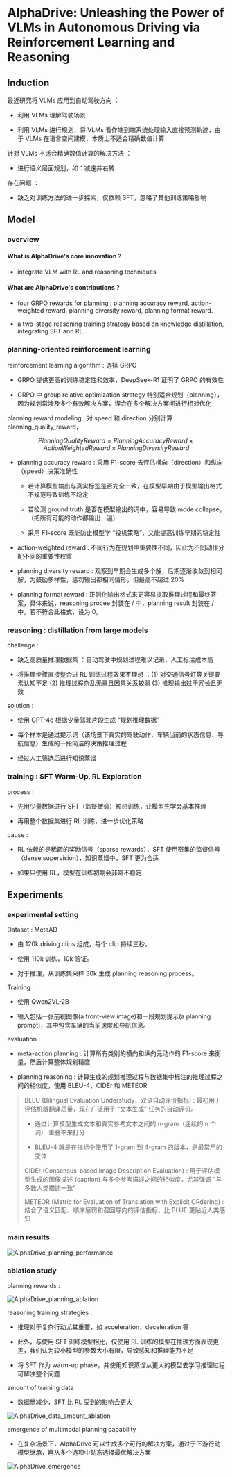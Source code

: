 # AlphaDrive: Unleashing the Power of VLMs in Autonomous  Driving via Reinforcement Learning and Reasoning

## Induction 

最近研究将 VLMs 应用到自动驾驶方向 ：

- 利用 VLMs 理解驾驶场景

- 利用 VLMs 进行规划，将 VLMs 看作端到端系统处理输入直接预测轨迹，由于 VLMs 在语言空间建模，本质上不适合精确数值计算

针对 VLMs 不适合精确数值计算的解决方法 ：

- 进行语义层面规划，如：减速并右转

存在问题 ：

- 缺乏对训练方法的进一步探索，仅依赖 SFT，忽略了其他训练策略影响


## Model 

### overview 

#### What is AlphaDrive's core innovation ?

- integrate VLM with RL and reasoning techniques

#### What are AlphaDrive's contributions ?

- four GRPO rewards for planning : planning accuracy reward, action-weighted reward, planning diversity reward, planning format reward.

- a two-stage reasoning training strategy based on knowledge distillation, integrating SFT and RL.

### planning-oriented reinforcement learning

reinforcement learning algorithm : 选择 GRPO

- GRPO 提供更高的训练稳定性和效率，DeepSeek-R1 证明了 GRPO 的有效性

- GRPO 中 group relative optimization strategy 特别适合规划（planning），因为规划常涉及多个有效解决方案，锲合在多个解决方案间进行相对优化

planning reward modeling : 对 speed 和 direction 分别计算 planning_quality_reward，

$$Planning  Quality Reward = Planning Accuracy Reward \times Action Weighted Reward \times Planning Diversity Reward$$

- planning accuracy reward : 采用 F1-score 去评估横向（direction）和纵向（speed）决策准确性
    - 若计算模型输出与真实标签是否完全一致，在模型早期由于模型输出格式不规范导致训练不稳定
 
    - 若检测 ground truth 是否在模型输出的词中，容易导致 mode collapse，（把所有可能的动作都输出一遍）
 
    - 采用 F1-score 既能防止模型学 “投机策略”，又能提高训练早期的稳定性

- action-weighted reward : 不同行为在规划中重要性不同，因此为不同动作分配不同的重要性权重

- planning diversity reward : 观察到早期会生成多个解，后期逐渐收敛到相同解，为鼓励多样性，惩罚输出都相同情形，但最高不超过 20%

- planning format reward : 正则化输出格式来更容易提取推理过程和最终答案，具体来说，reasoning procee 封装在 <think>/<think> 中，planning result 封装在 <answer>/<answer> 中。若不符合此格式，设为 0。

### reasoning : distillation from large models 

challenge :

- 缺乏高质量推理数据集 ：自动驾驶中规划过程难以记录，人工标注成本高

- 将推理步骤直接整合进 RL 训练过程效果不理想 ：(1) 对交通信号灯等关键要素认知不足 (2) 推理过程杂乱无章且因果关系较弱 (3) 推理输出过于冗长且无效

solution : 

- 使用 GPT-4o 根据少量驾驶片段生成 “规划推理数据”

- 每个样本是通过提示词（该场景下真实的驾驶动作、车辆当前的状态信息、导航信息）生成的一段简洁的决策推理过程

- 经过人工筛选后进行知识蒸馏


### training : SFT Warm-Up, RL Exploration 

process : 

- 先用少量数据进行 SFT（监督微调）预热训练，让模型先学会基本推理

- 再用整个数据集进行 RL 训练，进一步优化策略

cause : 

- RL 依赖的是稀疏的奖励信号（sparse rewards），SFT 使用密集的监督信号（dense supervision），知识蒸馏中，SFT 更为合适

- 如果只使用 RL，模型在训练初期会非常不稳定

## Experiments 

### experimental setting

Dataset : MetaAD 

- 由 120k driving clips 组成，每个 clip 持续三秒，

- 使用 110k 训练，10k 验证。

- 对于推理，从训练集采样 30k 生成 planning reasoning process。

Training : 

- 使用 Qwen2VL-2B

- 输入包括一张前视图像(a front-view image)和一段规划提示(a planning prompt)，其中包含车辆的当前速度和导航信息。

evaluation : 

- meta-action planning : 计算所有类别的横向和纵向元动作的 F1-score 来衡量，然后计算整体规划精度

- planning reasoning : 计算生成的规划推理过程与数据集中标注的推理过程之间的相似度，使用 BLEU-4，CIDEr 和 METEOR  

> BLEU (Bilingual Evaluation Understudy，双语自动评价指标) : 最初用于评估机器翻译质量，现在广泛用于 “文本生成” 任务的自动评分。
>
>    - 通过计算模型生成文本和真实参考文本之间的 n-gram（连续的 n 个词） 重叠率来打分
>
>    - BLEU-4 就是在指标中使用了 1-gram 到 4-gram 的版本，是最常用的变体 
>
> CIDEr (Consensus-based Image Description Evaluation) : 用于评估模型生成的图像描述 (caption) 与多个参考描述之间的相似度，尤其强调 “与多数人类描述一致” 
>    
> METEOR (Metric for Evaluation of Translation with Explicit ORdering) : 结合了语义匹配、顺序惩罚和召回导向的评估指标，比 BLUE 更贴近人类感知

### main results
 
![AlphaDrive_planning_performance](./pictures/AlphaDrive_planning_performance.png)

### ablation study

planning rewards :

![AlphaDrive_planning_ablation](./pictures/AlphaDrive_planning_ablation.png)

reasoning training strategies :

- 推理对于复杂行动尤其重要，如 acceleration，deceleration 等

- 此外，与使用 SFT 训练模型相比，仅使用 RL 训练的模型在推理方面表现更差，我们认为较小模型的参数大小有限，导致感知和推理能力不足

- 将 SFT 作为 warm-up phase，并使用知识蒸馏从更大的模型去学习推理过程可解决整个问题

amount of training data

- 数据量减少，SFT 比 RL 受到的影响会更大

![AlphaDrive_data_amount_ablation](./pictures/AlphaDrive_data_amount_ablation.png)

emergence of multimodal planning capability

- 在复杂场景下，AlphaDrive 可以生成多个可行的解决方案，通过于下游行动模型继承，再从多个选项中动态选择最优解决方案

![AlphaDrive_emergence](./pictures/AlphaDrive_emergence.png)



